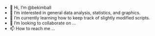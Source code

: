 - 👋 Hi, I’m @bekimball
- 👀 I’m interested in general data analysis, statistics, and graphics.
- 🌱 I’m currently learning how to keep track of slightly modified scripts.
- 💞️ I’m looking to collaborate on ...
- 📫 How to reach me ...

<!---
bekimball/bekimball is a ✨ special ✨ repository because its `README.md` (this file) appears on your GitHub profile.
You can click the Preview link to take a look at your changes.
--->
